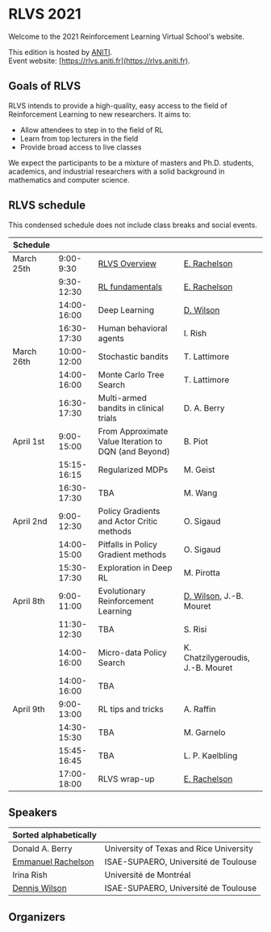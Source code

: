 # RLVS 2021

Welcome to the 2021 Reinforcement Learning Virtual School's website.

This edition is hosted by [ANITI](https://www.aniti.fr).  
Event website: [https://rlvs.aniti.fr](https://rlvs.aniti.fr).

## Goals of RLVS

RLVS intends to provide a high-quality, easy access to the field of Reinforcement Learning to new researchers. It aims to:  
- Allow attendees to step in to the field of RL
- Learn from top lecturers in the field
- Provide broad access to live classes 

We expect the participants to be a mixture of masters and Ph.D. students, academics, and industrial researchers with a solid background in mathematics and computer science.

## RLVS schedule

This condensed schedule does not include class breaks and social events.

Schedule | | | |
| --- | --- | --- | --- |
| March 25th | 9:00-9:30   | [RLVS Overview](rlvs-overview.md) | [E. Rachelson](emmanuel-rachelson.md) |
|            | 9:30-12:30  | [RL fundamentals](rl-fundamentals.md) | [E. Rachelson](emmanuel-rachelson.md) |
|            | 14:00-16:00 | Deep Learning | [D. Wilson](dennis-wilson.md) |
|            | 16:30-17:30 | Human behavioral agents | I. Rish |
| March 26th | 10:00-12:00 | Stochastic bandits | T. Lattimore |
|            | 14:00-16:00 | Monte Carlo Tree Search | T. Lattimore |
|            | 16:30-17:30 | Multi-armed bandits in clinical trials | D. A. Berry |
| April 1st  | 9:00-15:00  | From Approximate Value Iteration to DQN (and Beyond) | B. Piot |
|            | 15:15-16:15 | Regularized MDPs | M. Geist |
|            | 16:30-17:30 | TBA | M. Wang |
| April 2nd  | 9:00-12:30  | Policy Gradients and Actor Critic methods | O. Sigaud |
|            | 14:00-15:00 | Pitfalls in Policy Gradient methods | O. Sigaud |
|            | 15:30-17:30 | Exploration in Deep RL | M. Pirotta |
| April 8th  | 9:00-11:00  | Evolutionary Reinforcement Learning | [D. Wilson](dennis-wilson.md), J.-B. Mouret |
|            | 11:30-12:30 | TBA | S. Risi |
|            | 14:00-16:00 | Micro-data Policy Search | K. Chatzilygeroudis, J.-B. Mouret |
|            | 14:00-16:00 | TBA |  |
| April 9th  | 9:00-13:00  | RL tips and tricks | A. Raffin |
|            | 14:30-15:30 | TBA | M. Garnelo |
|            | 15:45-16:45 | TBA | L. P. Kaelbling |
|            | 17:00-18:00 | RLVS wrap-up | [E. Rachelson](emmanuel-rachelson.md) |

## Speakers

| Sorted alphabetically | |
| --- | --- |
| Donald A. Berry    | University of Texas and Rice University |
| [Emmanuel Rachelson](emmanuel-rachelson.md) | ISAE-SUPAERO, Université de Toulouse |
| Irina Rish | Université de Montréal |
| [Dennis Wilson](dennis-wilson.md) | ISAE-SUPAERO, Université de Toulouse |

## Organizers


